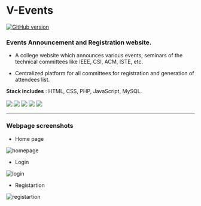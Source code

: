 # V-Events
[![GitHub version](https://badge.fury.io/gh/Naereen%2FStrapDown.js.svg)](https://github.com/Naereen/StrapDown.js)
### Events Announcement and Registration website.
* A college website which announces various events, seminars of the
technical committees like IEEE, CSI, ACM, ISTE, etc.

* Centralized platform for all committees for registration and
generation of attendees list.

**Stack includes** : HTML, CSS, PHP, JavaScript, MySQL.
<br><br>
<img src="https://img.shields.io/badge/html5%20-%23E34F26.svg?&style=for-the-badge&logo=html5&logoColor=white"/>
<img src="https://img.shields.io/badge/css3%20-%231572B6.svg?&style=for-the-badge&logo=css3&logoColor=white"/>
<img src="https://img.shields.io/badge/php-%23777BB4.svg?&style=for-the-badge&logo=php&logoColor=white"/>
<img src="https://img.shields.io/badge/javascript%20-%23323330.svg?&style=for-the-badge&logo=javascript&logoColor=%23F7DF1E"/>
<img src="https://img.shields.io/badge/mysql-%2300f.svg?&style=for-the-badge&logo=mysql&logoColor=white"/>

---
### Webpage screenshots
+ Home page

![homepage](https://github.com/ak9naikwadi/V-Events/blob/main/Output/home3.png "Homepage")

+ Login

![login](https://github.com/ak9naikwadi/V-Events/blob/main/Output/login.png "Login")

+ Registartion

![registartion](https://github.com/ak9naikwadi/V-Events/blob/main/Output/login.png "Registartion")
